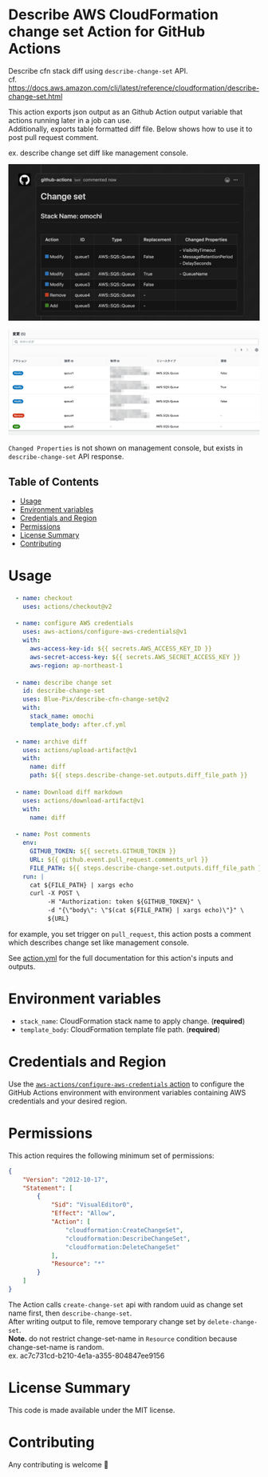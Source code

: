 # Describe AWS CloudFormation change set Action for GitHub Actions
Describe cfn stack diff using `describe-change-set` API.<br>
cf. https://docs.aws.amazon.com/cli/latest/reference/cloudformation/describe-change-set.html

This action exports json output as an Github Action output variable that actions running later in a job can use.<br>
Additionally, exports table formatted diff file. Below shows how to use it to post pull request comment.<br>

ex. describe change set diff like management console.

![screenshot](screenshot.png)

![screenshot](screenshot2.png)

`Changed Properties` is not shown on management console, but exists in `describe-change-set` API response.

## Table of Contents

- [Usage](#usage)
- [Environment variables](#environment-variables)
- [Credentials and Region](#credentials-and-region)
- [Permissions](#permissions)
- [License Summary](#license-summary)
- [Contributing](#contributing)

# Usage

```yaml
  - name: checkout
    uses: actions/checkout@v2
  
  - name: configure AWS credentials
    uses: aws-actions/configure-aws-credentials@v1
    with:
      aws-access-key-id: ${{ secrets.AWS_ACCESS_KEY_ID }}
      aws-secret-access-key: ${{ secrets.AWS_SECRET_ACCESS_KEY }}
      aws-region: ap-northeast-1

  - name: describe change set
    id: describe-change-set
    uses: Blue-Pix/describe-cfn-change-set@v2
    with:
      stack_name: omochi
      template_body: after.cf.yml

  - name: archive diff
    uses: actions/upload-artifact@v1
    with:
      name: diff
      path: ${{ steps.describe-change-set.outputs.diff_file_path }}

  - name: Download diff markdown
    uses: actions/download-artifact@v1
    with:
      name: diff

  - name: Post comments
    env:
      GITHUB_TOKEN: ${{ secrets.GITHUB_TOKEN }}
      URL: ${{ github.event.pull_request.comments_url }}
      FILE_PATH: ${{ steps.describe-change-set.outputs.diff_file_path }}
    run: |
      cat ${FILE_PATH} | xargs echo
      curl -X POST \
           -H "Authorization: token ${GITHUB_TOKEN}" \
           -d "{\"body\": \"$(cat ${FILE_PATH} | xargs echo)\"}" \
           ${URL}
```

for example, you set trigger on `pull_request`, this action posts a comment which describes change set like management console.<br>

See [action.yml](https://github.com/Blue-Pix/describe-cfn-change-set/blob/master/action.yml) for the full documentation for this action's inputs and outputs.

# Environment variables
- `stack_name`:  CloudFormation stack name to apply change. (**required**)
- `template_body`:  CloudFormation template file path. (**required**)

# Credentials and Region
Use the [`aws-actions/configure-aws-credentials` action](https://github.com/aws-actions/configure-aws-credentials) to configure the GitHub Actions environment with environment variables containing AWS credentials and your desired region.

# Permissions
This action requires the following minimum set of permissions:

```json
{
    "Version": "2012-10-17",
    "Statement": [
        {
            "Sid": "VisualEditor0",
            "Effect": "Allow",
            "Action": [
                "cloudformation:CreateChangeSet",
                "cloudformation:DescribeChangeSet",
                "cloudformation:DeleteChangeSet"
            ],
            "Resource": "*"
        }
    ]
}
```

The Action calls `create-change-set` api with random uuid as change set name first, then `describe-change-set`.<br>
After writing output to file, remove temporary change set by `delete-change-set`.<br>
**Note.** do not restrict change-set-name in `Resource` condition because change-set-name is random.<br>
ex. ac7c731cd-b210-4e1a-a355-804847ee9156

# License Summary
This code is made available under the MIT license.

# Contributing
Any contributing is welcome 🎉
